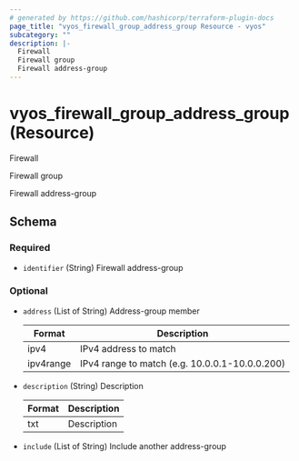 ```yaml
---
# generated by https://github.com/hashicorp/terraform-plugin-docs
page_title: "vyos_firewall_group_address_group Resource - vyos"
subcategory: ""
description: |-
  Firewall
  Firewall group
  Firewall address-group
---
```


# vyos_firewall_group_address_group (Resource)

Firewall

Firewall group

Firewall address-group



<!-- schema generated by tfplugindocs -->
## Schema

### Required

- `identifier` (String) Firewall address-group

### Optional

- `address` (List of String) Address-group member

    |  Format  |  Description  |
    |----------|---------------|
    |  ipv4  |  IPv4 address to match  |
    |  ipv4range  |  IPv4 range to match (e.g. 10.0.0.1-10.0.0.200)  |
- `description` (String) Description

    |  Format  |  Description  |
    |----------|---------------|
    |  txt  |  Description  |
- `include` (List of String) Include another address-group
